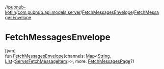 //[pubnub-kotlin](../../../index.md)/[com.pubnub.api.models.server](../index.md)/[FetchMessagesEnvelope](index.md)/[FetchMessagesEnvelope](-fetch-messages-envelope.md)

# FetchMessagesEnvelope

[jvm]\
fun [FetchMessagesEnvelope](-fetch-messages-envelope.md)(channels: [Map](https://kotlinlang.org/api/latest/jvm/stdlib/kotlin.collections/-map/index.html)&lt;[String](https://kotlinlang.org/api/latest/jvm/stdlib/kotlin/-string/index.html), [List](https://kotlinlang.org/api/latest/jvm/stdlib/kotlin.collections/-list/index.html)&lt;[ServerFetchMessageItem](../../com.pubnub.api.models.server.history/-server-fetch-message-item/index.md)&gt;&gt;, more: [FetchMessagesPage](../-fetch-messages-page/index.md)?)

